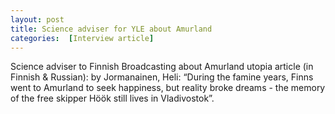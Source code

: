 ```yaml
---
layout: post
title: Science adviser for YLE about Amurland
categories:  [Interview article] 
---
```

Science adviser to Finnish Broadcasting about Amurland utopia article (in Finnish & Russian): by Jormanainen, Heli: “During the famine years, Finns went to Amurland to seek happiness, but reality broke dreams - the memory of the free skipper Höök still lives in Vladivostok”.
